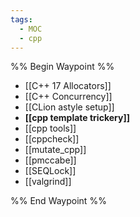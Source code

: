 ```yaml
---
tags:
  - MOC
  - cpp
---
```


%% Begin Waypoint %%
- [[C++ 17 Allocators]]
- [[C++ Concurrency]]
- [[CLion astyle setup]]
- **[[cpp template trickery]]**
- [[cpp tools]]
- [[cppcheck]]
- [[mutate_cpp]]
- [[pmccabe]]
- [[SEQLock]]
- [[valgrind]]

%% End Waypoint %%
